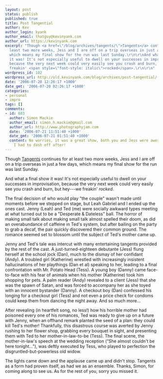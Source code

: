 ```yaml
---
layout: post
status: publish
published: true
title: Post Tangential
author: Kev
author_login: kyank
author_email: thatguy@kevinyank.com
author_url: https://kevinyank.com
excerpt: "Though <a href=\"/blog/archives/tangents/\">Tangents</a> continues for at
  least two more weeks, Jess and I are off on a trip overseas in just a few days,
  which means my final show for the run was last Sunday.\r\n\r\nAnd what a final show
  it was! It's not especially useful to dwell on your successes in improvisation,
  because the very next week could very easily see you crash and burn, but hey---we
  freakin' <span style=\"font-style: italic\">rocked</span>.\r\n\r\n"
wordpress_id: 102
wordpress_url: http://old.kevinyank.com/blog/archives/post-tangential/
date: '2006-07-20 12:26:17 +1000'
date_gmt: '2006-07-20 02:26:17 +1000'
categories:
- personal
- impro
tags: []
comments:
- id: 683
  author: Simon Mackie
  author_email: simon.h.mackie@gmail.com
  author_url: http://www.photographyjam.com
  date: '2006-07-21 11:51:40 +1000'
  date_gmt: '2006-07-21 01:51:40 +1000'
  content: No worries, it was a great show, both you and Jess were awesome :-) Sorry
    I had to dash off after!
---
```

<p>Though <a href="/blog/archives/tangents/">Tangents</a> continues for at least two more weeks, Jess and I are off on a trip overseas in just a few days, which means my final show for the run was last Sunday.</p>
<p>And what a final show it was! It's not especially useful to dwell on your successes in improvisation, because the very next week could very easily see you crash and burn, but hey---we freakin' <span style="font-style: italic">rocked</span>.</p>
<p><a id="more"></a><a id="more-102"></a>The final decision of who would play "the couple" wasn't made until moments before we stepped on stage, but Leah Gabriel and I ended up the ones cast. Jenny (Leah) and Ted (me) were socially awkward types meeting at what turned out to be a "Desperate & Dateless" ball. The horror of making small talk about making small talk almost spelled their doom, as did an overabundance of caffeine in Ted's system, but after bailing on the party to grab a decaf, the pair quickly discovered their common ground. The romance seemed set to blossom until the subject of Ted's mother came up.</p>
<p>Jenny and Ted's tale was intercut with many entertaining tangents provided by the rest of the cast. A just-turned-eighteen debutante (Jess) flung herself at the school jock (Dan), much to the dismay of her confidant (Andy). A troubled girl (Katherine) wrestled with increasingly insistent hallucinations of her playthings (Dan et al) speaking to her, leading to a final confrontation with Mr. Potato Head (Tess). A young boy (Danny) came face-to-face with his fear of animals when his mother (Katherine) took him shopping for pets. A palm reader (Andy) revealed to a client (Jess) that she was the spawn of Satan, and was forced to accompany her as she toyed with an innocent bystander (Danny). A checkout boy (Dan) confessed his longing for a checkout girl (Tess) and not even a price check for condoms could keep them from dancing the night away. And so much more...</p>
<p>After revealing (in heartfelt song, no less!) how his horrible mother had poisoned every one of his romances, Ted was ready to give up on a future with Jenny, when an offhand remark planted the seed of a plan: they could kill Ted's mother! Thankfully, this disastrous course was averted by Jenny rushing to her flower shop, grabbing every bouquet in sight, and presenting them with Ted to her mother-in-law-to-be (Tess). The final scene, the mother-in-law's speech at the wedding reception (“She almost couldn't be here tonight..."), was deftly executed by Tess, who played to perfection the disgruntled-but-powerless old widow.</p>
<p>The lights came down and the applause came up and didn't stop. Tangents as a form had proven itself, as had we as an ensemble. Thanks, Simon, for coming along to see us. As for the rest of you, sorry you missed it.</p>
